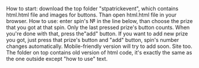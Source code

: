 How to start: download the top folder "stpatrickevent", which contains html.html file and images for buttons. Than open html.html file in your browser.
How to use: enter spin's № in the line below,
than choose the prize that you got at that spin. 
Only the last pressed prize's button counts. 
When you're done with that, press the"add" button. 
If you want to add new prize you got, just press 
that prize's button and "add" button, 
spin's number changes automatically.
Mobile-friendly version will try to add soon.
Site too.
The folder on top contains old version of html code, it's exactly the same as the one outside except "how to use" text. 
